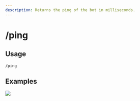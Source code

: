 ```yaml
---
description: Returns the ping of the bot in milliseconds.
---
```


# /ping

## Usage

```
/ping
```

## Examples

![](https://github.com/xNickyDev/Forkman/assets/111157596/0901ca86-a0e1-4e38-950a-4847932a347a)